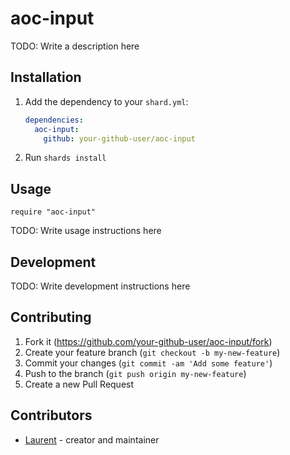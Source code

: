 # aoc-input

TODO: Write a description here

## Installation

1. Add the dependency to your `shard.yml`:

   ```yaml
   dependencies:
     aoc-input:
       github: your-github-user/aoc-input
   ```

2. Run `shards install`

## Usage

```crystal
require "aoc-input"
```

TODO: Write usage instructions here

## Development

TODO: Write development instructions here

## Contributing

1. Fork it (<https://github.com/your-github-user/aoc-input/fork>)
2. Create your feature branch (`git checkout -b my-new-feature`)
3. Commit your changes (`git commit -am 'Add some feature'`)
4. Push to the branch (`git push origin my-new-feature`)
5. Create a new Pull Request

## Contributors

- [Laurent](https://github.com/your-github-user) - creator and maintainer
